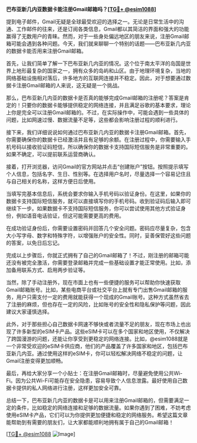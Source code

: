 **巴布亚新几内亚数据卡能注册Gmail邮箱吗？[[TG💪+ @esim1088](https://t.me/s/esim1088)]**

提到电子邮件，Gmail无疑是全球最受欢迎的选择之一。无论是日常生活中的沟通、工作邮件的往来，还是订阅各类信息，Gmail都以其简洁的界面和强大的功能赢得了无数用户的青睐。然而，对于一些身处偏远地区的朋友来说，注册Gmail邮箱可能会遇到各种问题。今天，我们就来聊聊一个特别的话题——巴布亚新几内亚的数据卡能否用来注册Gmail邮箱。

首先，让我们简单了解一下巴布亚新几内亚的情况。这个位于南太平洋的岛国是世界上地形最复杂的国家之一，拥有众多的岛屿和山区。由于地理环境复杂，当地的网络基础设施相对落后，许多地方的互联网连接并不稳定。因此，对于想要通过数据卡注册Gmail邮箱的人来说，这无疑是一个挑战。

那么，巴布亚新几内亚的数据卡是否真的能够完成Gmail邮箱的注册呢？答案是肯定的！只要你的数据卡能够提供稳定的网络连接，并且满足谷歌的基本要求，理论上你是完全可以注册Gmail邮箱的。不过，在实际操作中，可能会遇到一些具体的问题，比如网速过慢、数据流量不足等，这些都会影响注册过程的顺利进行。

接下来，我们详细说说如何通过巴布亚新几内亚的数据卡注册Gmail邮箱。首先，你需要确保你的数据卡已经激活并且有足够的余额。在注册过程中，你需要输入手机号码以接收验证码短信，所以确保你的数据卡支持国际短信服务是非常重要的。如果不确定，可以提前联系运营商确认。

接着，打开浏览器，访问Gmail的官方网站并点击“创建账户”按钮。按照提示填写个人信息，包括名字、生日、性别等。在选择用户名时，尽量选择一个容易记住且与自己相关的名称，这样方便日后使用。

当填写完基本信息后，系统会要求你输入手机号码以验证身份。在这里，如果你的数据卡支持国际短信服务，就可以直接填写你的手机号码。收到验证码后输入即可继续下一步。如果数据卡不支持国际短信服务，你可以尝试使用其他方式验证身份，例如语音电话验证，但这可能需要更高的费用。

在成功验证身份后，你需要设置密码并回答几个安全问题。密码应尽量复杂，包含大小写字母、数字和特殊字符，以增强账户的安全性。同时，妥善保管好这些问题的答案，以免日后忘记。

完成以上步骤后，你就正式拥有了自己的Gmail邮箱了！不过，刚注册的邮箱可能还没有被完全激活，你需要登录邮箱并完成一些基础设置才能正常使用。比如，添加备用联系方式、启用两步验证等。

当然，除了手动注册外，现在市面上也有一些便捷的服务可以帮助你快速获取Gmail邮箱账号。比如，某些电商平台或社交平台上就有专门出售Gmail邮箱的服务，用户只需支付一定的费用就能获得一个现成的Gmail账号。这种方式虽然省去了注册的麻烦，但也存在一定的风险，比如账号的安全性和隐私保护等问题，因此建议大家谨慎选择。

此外，对于那些担心自己数据卡网速不够快或者流量不足的朋友，现在市场上也出现了许多新型的eSIM卡产品。这些eSIM卡可以在多个国家和地区使用，不仅解决了跨国漫游的问题，还能让你享受到更稳定的网络连接。比如，@esim1088就是一个非常受欢迎的eSIM卡供应商，他们的产品覆盖了许多国家和地区，包括巴布亚新几内亚。通过使用这样的eSIM卡，你可以轻松解决网络不稳定的问题，让Gmail注册变得更加顺畅。

最后，再给大家分享一个小贴士：在注册Gmail邮箱时，尽量避免使用公共Wi-Fi。因为公共Wi-Fi可能存在安全隐患，容易导致个人信息泄露。最好使用自己数据卡提供的私人网络进行注册，这样更加安全可靠。

总结一下，巴布亚新几内亚的数据卡是可以用来注册Gmail邮箱的，但需要满足一定的条件，比如稳定的网络连接和足够的数据流量。如果你遇到了困难，不妨考虑使用eSIM卡产品，它们可以为你提供更加便捷和稳定的网络服务。希望这篇文章能帮助到有需要的朋友们，让大家都能顺利地拥有属于自己的Gmail邮箱！

[[TG💪+ @esim1088](https://t.me/s/esim1088) ![Image](https://i.postimg.cc/4NQfJmqS/Snipaste-2025-05-13-00-14-12.png)]